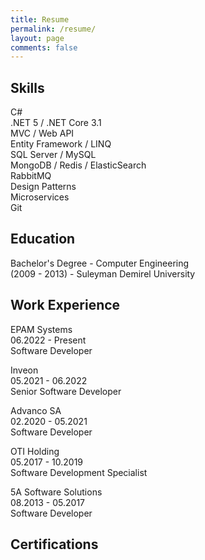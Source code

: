 ```yaml
---
title: Resume
permalink: /resume/
layout: page
comments: false
---
```


## Skills

C#
<br />
.NET 5 / .NET Core 3.1
<br />
MVC / Web API
<br />
Entity Framework / LINQ
<br />
SQL Server / MySQL
<br />
MongoDB / Redis / ElasticSearch
<br />
RabbitMQ
<br />
Design Patterns
<br />
Microservices
<br />
Git

## Education

Bachelor's Degree - Computer Engineering
<br />
(2009 - 2013) - Suleyman Demirel University

## Work Experience

EPAM Systems
<br />
06.2022 - Present
<br />
Software Developer

Inveon
<br />
05.2021 - 06.2022
<br />
Senior Software Developer


Advanco SA
<br />
02.2020 - 05.2021
<br />
Software Developer


OTI Holding
<br />
05.2017 - 10.2019
<br />
Software Development Specialist


5A Software Solutions
<br />
08.2013 - 05.2017
<br />
Software Developer

## Certifications

<div data-share-badge-id="f1139e13-c604-49ea-b120-60ac5ffa2097" data-share-badge-host="https://www.credly.com"></div><script type="text/javascript" async src="//cdn.credly.com/assets/utilities/embed.js"></script>

